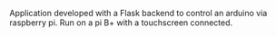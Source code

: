 Application developed with a Flask backend to control an arduino via raspberry pi. Run on a pi B+ with a touchscreen connected. 
